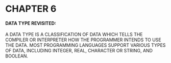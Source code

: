 # CHAPTER 6


#### DATA TYPE REVISITED:


A DATA TYPE IS A CLASSIFICATION OF DATA WHICH TELLS THE COMPILER OR INTERPRETER HOW THE PROGRAMMER INTENDS TO USE THE DATA. MOST PROGRAMMING LANGUAGES SUPPORT VARIOUS TYPES OF DATA, INCLUDING INTEGER, REAL, CHARACTER OR STRING, AND BOOLEAN.
